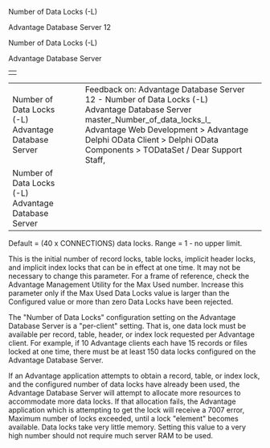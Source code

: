 Number of Data Locks (-L)




Advantage Database Server 12  

Number of Data Locks (-L)

Advantage Database Server

|  |
| --- |
|  |

|  |  |  |  |  |
| --- | --- | --- | --- | --- |
| Number of Data Locks (-L)  Advantage Database Server |  |  | Feedback on: Advantage Database Server 12 - Number of Data Locks (-L) Advantage Database Server master\_Number\_of\_data\_locks\_l\_ Advantage Web Development > Advantage Delphi OData Client > Delphi OData Components > TODataSet / Dear Support Staff, |  |
| Number of Data Locks (-L)  Advantage Database Server |  |  |  |  |

Default = (40 x CONNECTIONS) data locks. Range = 1 - no upper limit.

This is the initial number of record locks, table locks, implicit header locks, and implicit index locks that can be in effect at one time. It may not be necessary to change this parameter. For a frame of reference, check the Advantage Management Utility for the Max Used number. Increase this parameter only if the Max Used Data Locks value is larger than the Configured value or more than zero Data Locks have been rejected.

The "Number of Data Locks" configuration setting on the Advantage Database Server is a "per-client" setting. That is, one data lock must be available per record, table, header, or index lock requested per Advantage client. For example, if 10 Advantage clients each have 15 records or files locked at one time, there must be at least 150 data locks configured on the Advantage Database Server.

If an Advantage application attempts to obtain a record, table, or index lock, and the configured number of data locks have already been used, the Advantage Database Server will attempt to allocate more resources to accommodate more data locks. If that allocation fails, the Advantage application which is attempting to get the lock will receive a 7007 error, Maximum number of locks exceeded, until a lock "element" becomes available. Data locks take very little memory. Setting this value to a very high number should not require much server RAM to be used.